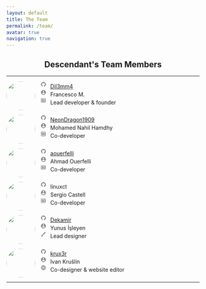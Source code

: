 ```yaml
---
layout: default
title: The Team
permalink: /team/
avatar: true
navigation: true
---
```

<h2 align="center">Descendant's Team Members</h2>

<hr>

<p style="padding-bottom:10px;"><img src="https://i.ibb.co/M8dkRwm/dil3mm4.jpg" style="border-radius: 50%; margin-right:14px; width:75px; height:75px;" align="left"/> 
<img src="/assets/img/icons/github.png" style="width: 3%; padding-bottom:3px"> &thinsp; <a href="https://github.com/Dil3mm4">Dil3mm4</a><br>
<img src="/assets/img/icons/person.png" style="width: 3%; padding-bottom:3px"> &thinsp; Francesco M.<br>
<img src="/assets/img/icons/developer.png" style="width: 3%; padding-bottom:3px"> &thinsp; Lead developer & founder<br></p>

<p style="padding-bottom:10px;"><img src="https://i.ibb.co/VqjR8wF/nahil.jpg" style="border-radius: 50%; margin-right:14px; width:75px; height:75px;" align="left"/> 
<img src="/assets/img/icons/github.png" style="width: 3%; padding-bottom:3px"> &thinsp; <a href="https://github.com/NeonDragon1909">NeonDragon1909</a><br>
<img src="/assets/img/icons/person.png" style="width: 3%; padding-bottom:3px"> &thinsp; Mohamed Nahil Hamdhy<br>
<img src="/assets/img/icons/developer.png" style="width: 3%; padding-bottom:3px"> &thinsp; Co-developer<br></p>

<p style="padding-bottom:10px;"><img src="https://avatars3.githubusercontent.com/u/11808979?s=400&v=4" style="border-radius: 50%; margin-right:14px; width:75px; height:75px;" align="left"/>
<img src="/assets/img/icons/github.png" style="width: 3%; padding-bottom:3px"> &thinsp; <a href="https://github.com/aouerfelli">aouerfelli</a><br>
<img src="/assets/img/icons/person.png" style="width: 3%; padding-bottom:3px"> &thinsp; Ahmad Ouerfelli<br>
<img src="/assets/img/icons/developer.png" style="width: 3%; padding-bottom:3px"> &thinsp; Co-developer<br></p>

<p style="padding-bottom:10px;"><img src="https://i.ibb.co/Tk4QtkJ/sergi.jpg" style="border-radius: 50%; margin-right:14px; width:75px; height:75px;" align="left"/> 
<img src="/assets/img/icons/github.png" style="width: 3%; padding-bottom:3px"> &thinsp; linuxct <br>
<img src="/assets/img/icons/person.png" style="width: 3%; padding-bottom:3px"> &thinsp; Sergio Castell<br>
<img src="/assets/img/icons/developer.png" style="width: 3%; padding-bottom:3px"> &thinsp; Co-developer<br></p>

<p style="padding-bottom:10px;"><img src="https://i.ibb.co/f9gCwDv/yunus.jpg" style="border-radius: 50%; margin-right:14px; width:75px; height:75px;" align="left"/> 
<img src="/assets/img/icons/github.png" style="width: 3%; padding-bottom:3px"> &thinsp; <a href="https://github.com/Dekamir">Dekamir</a><br>
<img src="/assets/img/icons/person.png" style="width: 3%; padding-bottom:3px"> &thinsp; Yunus İşleyen<br>
<img src="/assets/img/icons/brush.png" style="width: 3%; padding-bottom:3px"> &thinsp; Lead designer<br></p>

<p style="padding-bottom:10px;"><img src="https://i.ibb.co/TcHhx5w/k-new-black-big.png" style="border-radius: 50%; margin-right:14px; width:75px; height:75px;" align="left"/> 
<img src="/assets/img/icons/github.png" style="width: 3%; padding-bottom:3px"> &thinsp; <a href="https://github.com/krux3r">krux3r</a><br>
<img src="/assets/img/icons/person.png" style="width: 3%; padding-bottom:3px"> &thinsp; Ivan Krušlin  <br>
<img src="/assets/img/icons/web.png" style="width: 3%; padding-bottom:3px"> &thinsp; Co-designer & website editor<br></p>

<hr>




